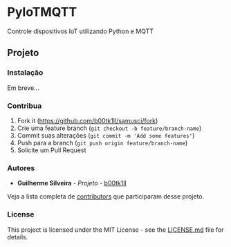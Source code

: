 # PyIoTMQTT
Controle dispositivos IoT utilizando Python e MQTT

## Projeto

### Instalação
Em breve...

### Contribua
1. Fork it (<https://github.com/b00tk1ll/samusci/fork>)
2. Crie uma feature branch (`git checkout -b feature/branch-name`)
3. Commit suas alterações (`git commit -m 'Add some features'`)
4. Push para a branch (`git push origin feature/branch-name`)
5. Solicite um Pull Request

### Autores

* **Guilherme Silveira** - *Projeto* - [b00tk1ll](https://github.com/b00tk1ll)

Veja a lista completa de [contributors](https://github.com/b00tk1ll/samusci/contributors) que participaram desse projeto.

### License

This project is licensed under the MIT License - see the [LICENSE.md](LICENSE.md) file for details.

